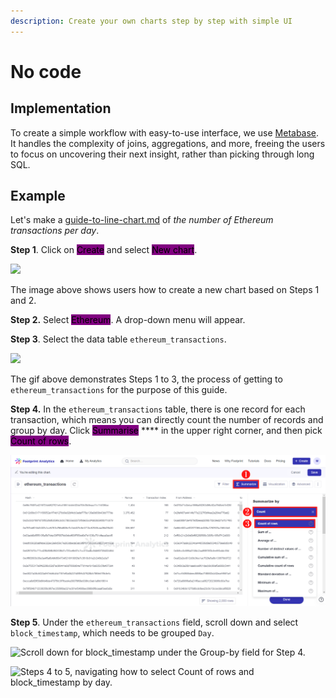 ```yaml
---
description: Create your own charts step by step with simple UI
---
```


# No code

## Implementation

To create a simple workflow with easy-to-use interface, we use [Metabase](https://www.metabase.com/). It handles the complexity of joins, aggregations, and more, freeing the users to focus on uncovering their next insight, rather than picking through long SQL.

## Example

Let's make a [guide-to-line-chart.md](visualization/guide-to-line-chart.md "mention") of _the number of Ethereum transactions per day_.

**Step 1**. Click on <mark style="background-color:purple;">Create</mark> and select <mark style="background-color:purple;">New chart</mark>.

![](../../../.gitbook/assets/11)

The image above shows users how to create a new chart based on Steps 1 and 2.

**Step 2.** Select <mark style="background-color:purple;">Ethereum</mark>. A drop-down menu will appear.

**Step 3**. Select the data table `ethereum_transactions`.

![](<../../../.gitbook/assets/13 (1)>)

The gif above demonstrates Steps 1 to 3, the process of getting to `ethereum_transactions` for the purpose of this guide.

**Step 4.** In the `ethereum_transactions` table, there is one record for each transaction, which means you can directly count the number of records and group by day. Click <mark style="background-color:purple;">Summarise</mark> \*\*\*\* in the upper right corner, and then pick <mark style="background-color:purple;">Count of rows</mark>.

![How to summarize by count of rows according to Steps 1 to 3.](<../../../.gitbook/assets/14 (3)>)

**Step 5**. Under the `ethereum_transactions` field, scroll down and select `block_timestamp`, which needs to be grouped `Day`.

![Scroll down for block\_timestamp under the Group-by field for Step 4.](../../../.gitbook/assets/15)

![Steps 4 to 5, navigating how to select Count of rows and block\_timestamp by day.](<../../../.gitbook/assets/17 (2)>)
